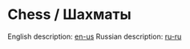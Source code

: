 # Chess / Шахматы
English description: [en-us](docs/en-us/README.md)
Russian description: [ru-ru](docs/ru-ru/README.md)
